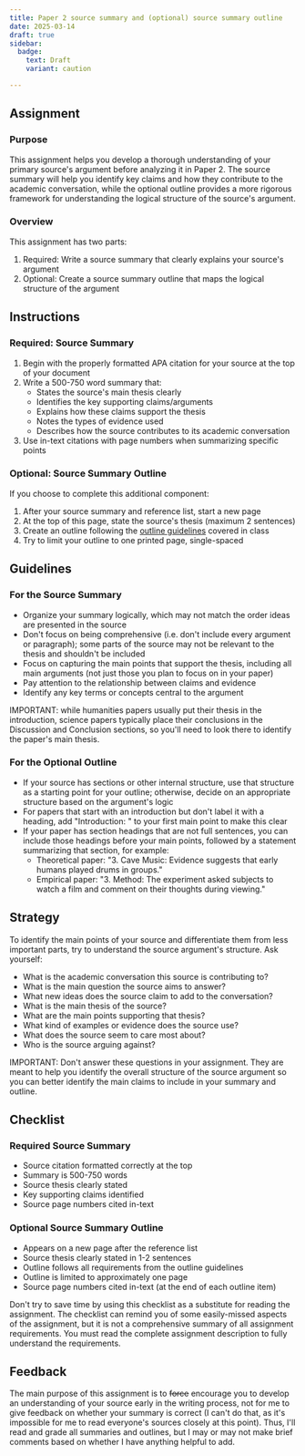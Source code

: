 ```yaml
---
title: Paper 2 source summary and (optional) source summary outline
date: 2025-03-14
draft: true
sidebar:
  badge:
    text: Draft
    variant: caution

---
```


## Assignment

### Purpose

This assignment helps you develop a thorough understanding of your primary source's argument before analyzing it in Paper 2. The source summary will help you identify key claims and how they contribute to the academic conversation, while the optional outline provides a more rigorous framework for understanding the logical structure of the source's argument.

### Overview

This assignment has two parts:

1. Required: Write a source summary that clearly explains your source's argument
2. Optional: Create a source summary outline that maps the logical structure of the argument

## Instructions

### Required: Source Summary

1. Begin with the properly formatted APA citation for your source at the top of your document
2. Write a 500-750 word summary that:
   - States the source's main thesis clearly
   - Identifies the key supporting claims/arguments
   - Explains how these claims support the thesis
   - Notes the types of evidence used
   - Describes how the source contributes to its academic conversation
3. Use in-text citations with page numbers when summarizing specific points

### Optional: Source Summary Outline

If you choose to complete this additional component:

1. After your source summary and reference list, start a new page
2. At the top of this page, state the source's thesis (maximum 2 sentences)
3. Create an outline following the [outline guidelines](/course-ntw2029/assignments/general/outline-guidelines) covered in class
4. Try to limit your outline to one printed page, single-spaced

## Guidelines

### For the Source Summary

- Organize your summary logically, which may not match the order ideas are presented in the source
- Don't focus on being comprehensive (i.e. don't include every argument or paragraph); some parts of the source may not be relevant to the thesis and shouldn't be included
- Focus on capturing the main points that support the thesis, including all main arguments (not just those you plan to focus on in your paper)
- Pay attention to the relationship between claims and evidence
- Identify any key terms or concepts central to the argument

IMPORTANT: while humanities papers usually put their thesis in the introduction, science papers typically place their conclusions in the Discussion and Conclusion sections, so you'll need to look there to identify the paper's main thesis.

### For the Optional Outline

- If your source has sections or other internal structure, use that structure as a starting point for your outline; otherwise, decide on an appropriate structure based on the argument's logic
- For papers that start with an introduction but don't label it with a heading, add "Introduction: " to your first main point to make this clear
- If your paper has section headings that are not full sentences, you can include those headings before your main points, followed by a statement summarizing that section, for example:
  - Theoretical paper: "3. Cave Music: Evidence suggests that early humans played drums in groups."
  - Empirical paper: "3. Method: The experiment asked subjects to watch a film and comment on their thoughts during viewing."

## Strategy

To identify the main points of your source and differentiate them from less important parts, try to understand the source argument's structure. Ask yourself:

- What is the academic conversation this source is contributing to?
- What is the main question the source aims to answer?
- What new ideas does the source claim to add to the conversation?
- What is the main thesis of the source?
- What are the main points supporting that thesis?
- What kind of examples or evidence does the source use?
- What does the source seem to care most about?
- Who is the source arguing against?

IMPORTANT: Don't answer these questions in your assignment. They are meant to help you identify the overall structure of the source argument so you can better identify the main claims to include in your summary and outline.

## Checklist

### Required Source Summary

- Source citation formatted correctly at the top
- Summary is 500-750 words
- Source thesis clearly stated
- Key supporting claims identified
- Source page numbers cited in-text

### Optional Source Summary Outline

- Appears on a new page after the reference list
- Source thesis clearly stated in 1-2 sentences
- Outline follows all requirements from the outline guidelines
- Outline is limited to approximately one page
- Source page numbers cited in-text (at the end of each outline item)

Don't try to save time by using this checklist as a substitute for reading the assignment. The checklist can remind you of some easily-missed aspects of the assignment, but it is not a comprehensive summary of all assignment requirements. You must read the complete assignment description to fully understand the requirements.

## Feedback

The main purpose of this assignment is to ~~force~~ encourage you to develop an understanding of your source early in the writing process, not for me to give feedback on whether your summary is correct (I can't do that, as it's impossible for me to read everyone's sources closely at this point). Thus, I'll read and grade all summaries and outlines, but I may or may not make brief comments based on whether I have anything helpful to add.
